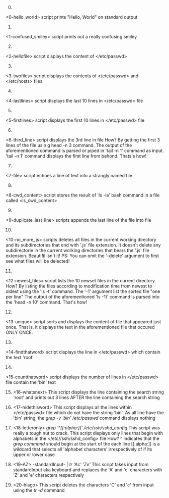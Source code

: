 0.
<0-hello_world> script prints "Hello, World" on standard output

1.
<1-confused_smiley> script prints out a really confusing smiley

2.
<2-hellofile> script displays the content of </etc/passwd>

3.
<3-twofiles> script displays the contents of </etc/passwd> and </etc/hosts> files

4.
<4-lastlines> script displays the last 10 lines in </etc/passwd> file

5.
<5-firstlines> script displays the first 10 lines in </etc/passwd> file

6.
<6-third_line> script displays the 3rd line in <iacta> file
How?
By getting the first 3 lines of the file usin g head -n 3 command.
The output of the aforementioned command is parsed or piped in 'tail -n 1' command as input.
'tail -n 1' command displays the first line from behond. Thats's how!

7.
<7-file> script echoes a line of text into a strangly named file. 

8.
<8-cwd_content> script stores the result of 'ls -la' bash command in a file called <ls_cwd_content>

9.
<9-duplicate_last_line> scripts appends the last line of the file <iacta> into <iacta> file

10.
<10-no_more_js> scripts deletes all files in the current working directory and its subdirectories that end with '.js' file extension. It doesn't delete any subdirectorie in the current working directories that bears the '.js' file extension. Beautifil isn't it!
PS: You can omit the '-delete' argument to first see what files will be delected!

11.
<12-newest_files> script lists the 10 newset files in the current directory.
How?
By listing the files according to modification time from newest to oldest using the 'ls -t' command. The '-1' argument list the sorted file "one per line"
The output of the aforementioned 'ls -1t' command is parsed into the 'head -n 10' command. That's how!

12.
<13-unique> script sorts and displays the content of <list> file that appeared just once. That is, it displays the text in the aforementioned file that occured ONLY ONCE.

13.
<14-findthatword> script displays the line in </etc/passwd> which contain the text 'root'

14.
<15-countthatword> script displays the number of lines in </etc/passwd> file contain the 'bin' text

15. <16-whatsnext>
This script displays the line containing the search string 'root' and prints out 3 lines AFTER the line containing the search string

16. <17-hidethisword>
This script displays all the lines within </etc/passwd> file which do not have the string 'bin'.
As all line have the 'bin' string, the _grep -v 'bin' /etc/passwd_ command displays nothing

17. <18-letteronly> _grep '^[[:alpha:]]' /etc/ssh/sshd_config_
This script was really a tough nut to crack.
This script displays only lines that begin with alphabets in the </etc//ssh/sshd_config> file
How?
^ indicates that the _grep command_ should begin at the start of the each line
[[:alpha:]] is a wildcard that selects all 'alphabet characters' irrespectively of if its upper or lower case

18. <19-AZ> -standardInput- | _tr 'Ac' 'Ze'_
This script takes input from standardInput aka keyboard and replaces the 'A' and 'c' characters with 'Z' and 'e' characters respectively

19. <20-hiago>
This script deletes the characters 'C' and 'c' from input using the _tr -d_ command
